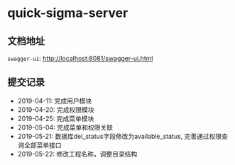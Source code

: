 # quick-sigma-server

## 文档地址
`swagger-ui`: [http://localhost:8081/swagger-ui.html](http://localhost:8081/swagger-ui.html)

## 提交记录
- 2019-04-11: 完成用户模块
- 2019-04-20: 完成权限模块
- 2019-04-25: 完成菜单模块
- 2019-05-04: 完成菜单和权限关联
- 2019-05-21: 数据库del_status字段修改为available_status, 完善通过权限查询全部菜单接口
- 2019-05-22: 修改工程名称，调整目录结构